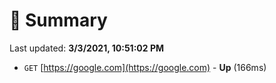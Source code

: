 # 📖 Summary
Last updated: **3/3/2021, 10:51:02 PM**

- `GET` [https://google.com](https://google.com) - **Up** (166ms)
